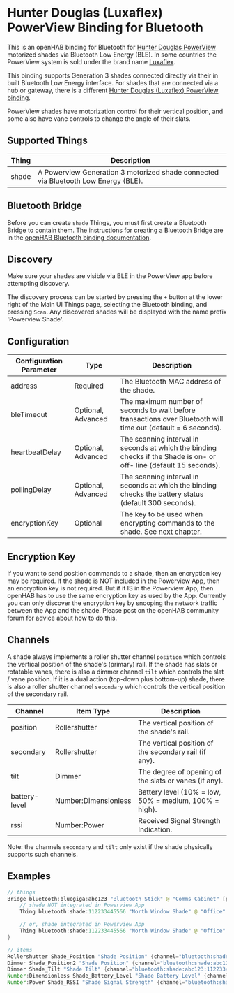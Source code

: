 # Hunter Douglas (Luxaflex) PowerView Binding for Bluetooth

This is an openHAB binding for Bluetooth for [Hunter Douglas PowerView](https://www.hunterdouglas.com/operating-systems/motorized/powerview-motorization/overview) motorized shades via Bluetooth Low Energy (BLE).
In some countries the PowerView system is sold under the brand name [Luxaflex](https://www.luxaflex.com/).

This binding supports Generation 3 shades connected directly via their in built Bluetooth Low Energy interface.
For shades that are connected via a hub or gateway, there is a different [Hunter Douglas (Luxaflex) PowerView binding](https://www.openhab.org/addons/bindings/hdpowerview/).

PowerView shades have motorization control for their vertical position, and some also have vane controls to change the angle of their slats.

## Supported Things

| Thing | Description                                                                        |
|-------|------------------------------------------------------------------------------------|
| shade | A Powerview Generation 3 motorized shade connected via Bluetooth Low Energy (BLE). |

## Bluetooth Bridge

Before you can create `shade` Things, you must first create a Bluetooth Bridge to contain them.
The instructions for creating a Bluetooth Bridge are in the [openHAB Bluetooth binding documentation](https://www.openhab.org/addons/bindings/bluetooth/).

## Discovery

Make sure your shades are visible via BLE in the PowerView app before attempting discovery.

The discovery process can be started by pressing the `+` button at the lower right of the Main UI Things page, selecting the Bluetooth binding, and pressing `Scan`.
Any discovered shades will be displayed with the name prefix 'Powerview Shade'.

## Configuration

| Configuration Parameter | Type               | Description                                                                                                         |
|-------------------------|--------------------|---------------------------------------------------------------------------------------------------------------------|
| address                 | Required           | The Bluetooth MAC address of the shade.                                                                             |
| bleTimeout              | Optional, Advanced | The maximum number of seconds to wait before transactions over Bluetooth will time out (default = 6 seconds).       |
| heartbeatDelay          | Optional, Advanced | The scanning interval in seconds at which the binding checks if the Shade is on- or off- line (default 15 seconds). |
| pollingDelay            | Optional, Advanced | The scanning interval in seconds at which the binding checks the battery status (default 300 seconds).              |
| encryptionKey           | Optional           | The key to be used when encrypting commands to the shade. See [next chapter](#encryption-key).                      |

## Encryption Key

If you want to send position commands to a shade, then an encryption key may be required.
If the shade is NOT included in the Powerview App, then an encryption key is not required.
But if it IS in the Powerview App, then openHAB has to use the same encryption key as used by the App.
Currently you can only discover the encryption key by snooping the network traffic between the App and the shade.
Please post on the openHAB community forum for advice about how to do this.

## Channels

A shade always implements a roller shutter channel `position` which controls the vertical position of the shade's (primary) rail.
If the shade has slats or rotatable vanes, there is also a dimmer channel `tilt` which controls the slat / vane position.
If it is a dual action (top-down plus bottom-up) shade, there is also a roller shutter channel `secondary` which controls the vertical position of the secondary rail.

| Channel       | Item Type            | Description                                           |
|---------------|----------------------|-------------------------------------------------------|
| position      | Rollershutter        | The vertical position of the shade's rail.            |
| secondary     | Rollershutter        | The vertical position of the secondary rail (if any). |
| tilt          | Dimmer               | The degree of opening of the slats or vanes (if any). |
| battery-level | Number:Dimensionless | Battery level (10% = low, 50% = medium, 100% = high). |
| rssi          | Number:Power         | Received Signal Strength Indication.                  |

Note: the channels `secondary` and `tilt` only exist if the shade physically supports such channels.

## Examples

```java
// things
Bridge bluetooth:bluegiga:abc123 "Bluetooth Stick" @ "Comms Cabinet" [port="COM3"] {
    // shade NOT integrated in Powerview App
    Thing bluetooth:shade:112233445566 "North Window Shade" @ "Office" [address="11:22:33:44:55:66"]

    // or, shade integrated in Powerview App
    Thing bluetooth:shade:112233445566 "North Window Shade" @ "Office" [address="11:22:33:44:55:66", encryptionKey="59409c980e627e2fc702c2efcbd4064d"]
}

// items
Rollershutter Shade_Position "Shade Position" {channel="bluetooth:shade:abc123:112233445566:position"}
Dimmer Shade_Position2 "Shade Position" {channel="bluetooth:shade:abc123:112233445566:position"}
Dimmer Shade_Tilt "Shade Tilt" {channel="bluetooth:shade:abc123:112233445566:tilt"}
Number:Dimensionless Shade_Battery_Level "Shade Battery Level" {channel="bluetooth:shade:abc123:112233445566:battery-level"}
Number:Power Shade_RSSI "Shade Signal Strength" {channel="bluetooth:shade:abc123:112233445566:rssi"}
```
